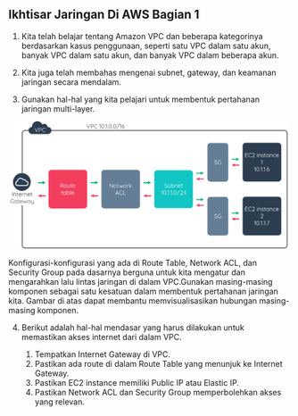 ## Ikhtisar Jaringan Di AWS Bagian 1

1. Kita telah belajar tentang Amazon VPC dan beberapa kategorinya berdasarkan kasus penggunaan, seperti satu VPC dalam satu akun, banyak VPC dalam satu akun, dan banyak VPC dalam beberapa akun.

2. Kita juga telah membahas mengenai subnet, gateway, dan keamanan jaringan secara mendalam.

3. Gunakan hal-hal yang kita pelajari untuk membentuk pertahanan jaringan multi-layer.
<!-- ![pertahanan jaringan multi layer](./image/jaringan01.png "pertahanan jaringan multi layer") -->

<img src="./image/jaringan01.png" alt="pertahanan jaringan multi layer"/>

Konfigurasi-konfigurasi yang ada di Route Table, Network ACL, dan Security Group pada dasarnya berguna untuk kita mengatur dan mengarahkan lalu lintas jaringan di dalam VPC.Gunakan masing-masing komponen sebagai satu kesatuan dalam membentuk pertahanan jaringan kita. Gambar di atas dapat membantu memvisualisasikan hubungan masing-masing komponen.

4. Berikut adalah hal-hal mendasar yang harus dilakukan untuk memastikan akses internet dari dalam VPC.

    1. Tempatkan Internet Gateway di VPC.
    2. Pastikan ada route di dalam Route Table yang menunjuk ke Internet Gateway.
    3. Pastikan EC2 instance memiliki Public IP atau Elastic IP.
    4. Pastikan Network ACL dan Security Group memperbolehkan akses yang relevan.
